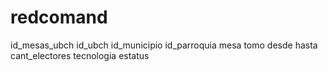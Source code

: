 # redcomand

id_mesas_ubch
id_ubch
id_municipio
id_parroquia 
mesa
tomo
desde
hasta
cant_electores
tecnologia
estatus